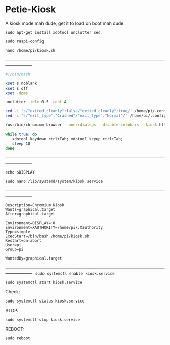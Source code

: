 # Petie-Kiosk
A kiosk mode mah dude, get it to load on boot mah dude.

`sudo apt-get install xdotool unclutter sed`

`sudo raspi-config`

`nano /home/pi/kiosk.sh`

——————————————————————————————————————————

```bash
#!/bin/bash

xset s noblank
xset s off
xset -dpms

unclutter -idle 0.5 -root &

sed -i 's/"exited_cleanly":false/"exited_cleanly":true/' /home/pi/.config/chromium/Default/Preferences
sed -i 's/"exit_type":"Crashed"/"exit_type":"Normal"/' /home/pi/.config/chromium/Default/Preferences

/usr/bin/chromium-browser --noerrdialogs --disable-infobars --kiosk http://127.0.0.1:1880/ui/ &

while true; do
   xdotool keydown ctrl+Tab; xdotool keyup ctrl+Tab;
   sleep 10
done
```





——————————————————————————————————————————



`echo $DISPLAY`

`sudo nano /lib/systemd/system/kiosk.service`



——————————————————————————————————————————

```[Unit]
Description=Chromium Kiosk
Wants=graphical.target
After=graphical.target
```

```[Service]
Environment=DISPLAY=:0
Environment=XAUTHORITY=/home/pi/.Xauthority
Type=simple
ExecStart=/bin/bash /home/pi/kiosk.sh
Restart=on-abort
User=pi
Group=pi
```

```[Install]
WantedBy=graphical.target
```



——————————————————————————————————————————
` sudo systemctl enable kiosk.service`

`sudo systemctl start kiosk.service`



Check:

`sudo systemctl status kiosk.service`

STOP:

`sudo systemctl stop kiosk.service`

REBOOT:

`sudo reboot`

